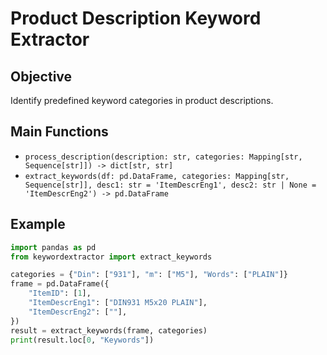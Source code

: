 # Product Description Keyword Extractor

## Objective
Identify predefined keyword categories in product descriptions.

## Main Functions
- `process_description(description: str, categories: Mapping[str, Sequence[str]]) -> dict[str, str]`
- `extract_keywords(df: pd.DataFrame, categories: Mapping[str, Sequence[str]], desc1: str = 'ItemDescrEng1', desc2: str | None = 'ItemDescrEng2') -> pd.DataFrame`

## Example
```python
import pandas as pd
from keywordextractor import extract_keywords

categories = {"Din": ["931"], "m": ["M5"], "Words": ["PLAIN"]}
frame = pd.DataFrame({
    "ItemID": [1],
    "ItemDescrEng1": ["DIN931 M5x20 PLAIN"],
    "ItemDescrEng2": [""],
})
result = extract_keywords(frame, categories)
print(result.loc[0, "Keywords"])
```
